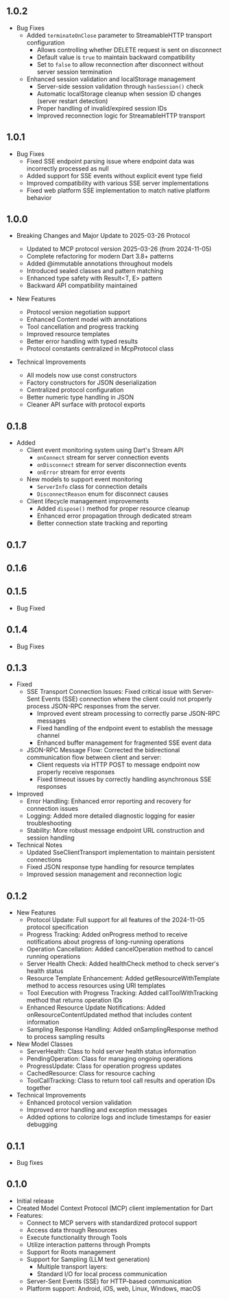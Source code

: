## 1.0.2

* Bug Fixes
  * Added `terminateOnClose` parameter to StreamableHTTP transport configuration
    * Allows controlling whether DELETE request is sent on disconnect
    * Default value is `true` to maintain backward compatibility
    * Set to `false` to allow reconnection after disconnect without server session termination
  * Enhanced session validation and localStorage management
    * Server-side session validation through `hasSession()` check
    * Automatic localStorage cleanup when session ID changes (server restart detection)
    * Proper handling of invalid/expired session IDs
    * Improved reconnection logic for StreamableHTTP transport

## 1.0.1

* Bug Fixes
  * Fixed SSE endpoint parsing issue where endpoint data was incorrectly processed as null
  * Added support for SSE events without explicit event type field
  * Improved compatibility with various SSE server implementations
  * Fixed web platform SSE implementation to match native platform behavior

## 1.0.0

* Breaking Changes and Major Update to 2025-03-26 Protocol
  * Updated to MCP protocol version 2025-03-26 (from 2024-11-05)
  * Complete refactoring for modern Dart 3.8+ patterns
  * Added @immutable annotations throughout models
  * Introduced sealed classes and pattern matching
  * Enhanced type safety with Result<T, E> pattern
  * Backward API compatibility maintained

* New Features
  * Protocol version negotiation support
  * Enhanced Content model with annotations
  * Tool cancellation and progress tracking
  * Improved resource templates
  * Better error handling with typed results
  * Protocol constants centralized in McpProtocol class

* Technical Improvements
  * All models now use const constructors
  * Factory constructors for JSON deserialization
  * Centralized protocol configuration
  * Better numeric type handling in JSON
  * Cleaner API surface with protocol exports

## 0.1.8

* Added
  * Client event monitoring system using Dart's Stream API
    * `onConnect` stream for server connection events
    * `onDisconnect` stream for server disconnection events
    * `onError` stream for error events
  * New models to support event monitoring
    * `ServerInfo` class for connection details
    * `DisconnectReason` enum for disconnect causes
  * Client lifecycle management improvements
    * Added `dispose()` method for proper resource cleanup
    * Enhanced error propagation through dedicated stream
    * Better connection state tracking and reporting

## 0.1.7
## 0.1.6
## 0.1.5

* Bug Fixed

## 0.1.4

* Bug Fixes

## 0.1.3

* Fixed
  * SSE Transport Connection Issues: Fixed critical issue with Server-Sent Events (SSE) connection where the client could not properly process JSON-RPC responses from the server.
    * Improved event stream processing to correctly parse JSON-RPC messages
    * Fixed handling of the endpoint event to establish the message channel
    * Enhanced buffer management for fragmented SSE event data
  * JSON-RPC Message Flow: Corrected the bidirectional communication flow between client and server:
    * Client requests via HTTP POST to message endpoint now properly receive responses
    * Fixed timeout issues by correctly handling asynchronous SSE responses
* Improved
  * Error Handling: Enhanced error reporting and recovery for connection issues
  * Logging: Added more detailed diagnostic logging for easier troubleshooting
  * Stability: More robust message endpoint URL construction and session handling
* Technical Notes
  * Updated SseClientTransport implementation to maintain persistent connections
  * Fixed JSON response type handling for resource templates
  * Improved session management and reconnection logic

## 0.1.2

* New Features
  * Protocol Update: Full support for all features of the 2024-11-05 protocol specification
  * Progress Tracking: Added onProgress method to receive notifications about progress of long-running operations
  * Operation Cancellation: Added cancelOperation method to cancel running operations
  * Server Health Check: Added healthCheck method to check server's health status
  * Resource Template Enhancement: Added getResourceWithTemplate method to access resources using URI templates
  * Tool Execution with Progress Tracking: Added callToolWithTracking method that returns operation IDs
  * Enhanced Resource Update Notifications: Added onResourceContentUpdated method that includes content information
  * Sampling Response Handling: Added onSamplingResponse method to process sampling results
* New Model Classes
  * ServerHealth: Class to hold server health status information
  * PendingOperation: Class for managing ongoing operations
  * ProgressUpdate: Class for operation progress updates
  * CachedResource: Class for resource caching
  * ToolCallTracking: Class to return tool call results and operation IDs together
* Technical Improvements
  * Enhanced protocol version validation
  * Improved error handling and exception messages
  * Added options to colorize logs and include timestamps for easier debugging

## 0.1.1

* Bug fixes

## 0.1.0

* Initial release
* Created Model Context Protocol (MCP) client implementation for Dart
* Features:
  * Connect to MCP servers with standardized protocol support
  * Access data through Resources
  * Execute functionality through Tools
  * Utilize interaction patterns through Prompts
  * Support for Roots management
  * Support for Sampling (LLM text generation)
    * Multiple transport layers:
    * Standard I/O for local process communication
  * Server-Sent Events (SSE) for HTTP-based communication
  * Platform support: Android, iOS, web, Linux, Windows, macOS
